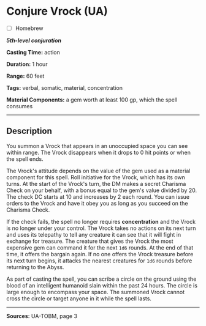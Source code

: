 # Conjure Vrock (UA)

- [ ] Homebrew

***5th-level conjuration***

**Casting Time:** action

**Duration:** 1 hour

**Range:** 60 feet

**Tags:** verbal, somatic, material, concentration

**Material Components:** a gem worth at least 100 gp, which the spell consumes

---

## Description
You summon a Vrock that appears in an unoccupied space you can see within range.
The Vrock disappears when it drops to 0 hit points or when the spell ends.

The Vrock's attitude depends on the value of the gem used as a material component for this spell.
Roll initiative for the Vrock, which has its own turns.
At the start of the Vrock's turn, the DM makes a secret Charisma Check on your behalf, with a bonus equal to the gem's value divided by 20.
The check DC starts at 10 and increases by 2 each round.
You can issue orders to the Vrock and have it obey you as long as you succeed on the Charisma Check.

If the check fails, the spell no longer requires **concentration** and the Vrock is no longer under your control.
The Vrock takes no actions on its next turn and uses its telepathy to tell any creature it can see that it will fight in exchange for treasure.
The creature that gives the Vrock the most expensive gem can command it for the next `1d6` rounds.
At the end of that time, it offers the bargain again.
If no one offers the Vrock treasure before its next turn begins, it attacks the nearest creatures for `1d6` rounds before returning to the Abyss.

As part of casting the spell, you can scribe a circle on the ground using the blood of an intelligent humanoid slain within the past 24 hours.
The circle is large enough to encompass your space.
The summoned Vrock cannot cross the circle or target anyone in it while the spell lasts.

---

**Sources:** UA-TOBM, page 3
